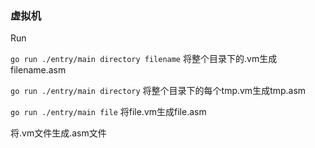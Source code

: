 ### 虚拟机

Run
    
``go run ./entry/main directory filename`` 将整个目录下的.vm生成filename.asm

``go run ./entry/main directory`` 将整个目录下的每个tmp.vm生成tmp.asm

``go run ./entry/main file`` 将file.vm生成file.asm


将.vm文件生成.asm文件